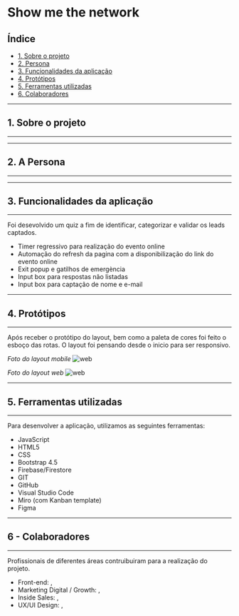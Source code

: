 # Show me the network

## Índice

* [1. Sobre o projeto](#1-sobre-o-projeto)
* [2. Persona](#2-persona)
* [3. Funcionalidades da aplicação](#3-funcionalidades-da-aplicação)
* [4. Protótipos](#4-prototipos)
* [5. Ferramentas utilizadas](#5-ferramentas-utilizadas)
* [6. Colaboradores](#5-colaboradores)

***

## 1. Sobre o projeto
***

***
## 2. A Persona
***

***
## 3. Funcionalidades da aplicação
***

Foi desevolvido um quiz a fim de identificar, categorizar e validar os leads captados.

* Timer regressivo para realização do evento online
* Automação do refresh da pagina com a disponibilização do link do evento online
* Exit popup e gatilhos de emergència
* Input box para respostas não listadas
* Input box para captação de nome e e-mail

***
## 4. Protótipos
***

Após receber o protótipo do layout, bem como a paleta de cores foi feito o esboço das rotas. O layout foi pensando desde o inicio para ser responsivo.

_Foto do layout mobile_
![web](test/proto_01.png)

_Foto do layout web_
![web](test/proto_02.png)


***
## 5. Ferramentas utilizadas
***

Para desenvolver a aplicação, utilizamos as seguintes ferramentas:

* JavaScript
* HTML5
* CSS
* Bootstrap 4.5
* Firebase/Firestore
* GIT
* GitHub
* Visual Studio Code
* Miro (com Kanban template)
* Figma

***
## 6 - Colaboradores
***

Profissionais de diferentes áreas contruibuiram para a realização do projeto.

* Front-end: 
[](), 
[]()
* Marketing Digital / Growth: 
[](), 
[]()
* Inside Sales: 
[](), 
[]()
* UX/UI Design: 
[](), 
[]()
